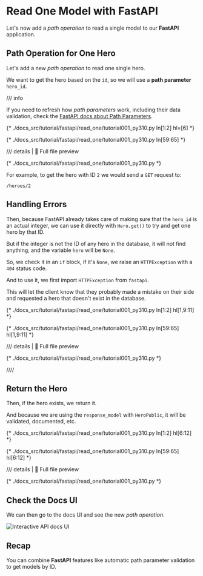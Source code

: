 # Read One Model with FastAPI

Let's now add a *path operation* to read a single model to our **FastAPI** application.

## Path Operation for One Hero

Let's add a new *path operation* to read one single hero.

We want to get the hero based on the `id`, so we will use a **path parameter** `hero_id`.

/// info

If you need to refresh how *path parameters* work, including their data validation, check the <a href="https://fastapi.tiangolo.com/tutorial/path-params/" class="external-link" target="_blank">FastAPI docs about Path Parameters</a>.

{* ./docs_src/tutorial/fastapi/read_one/tutorial001_py310.py ln[1:2] hl=[6] *}

{* ./docs_src/tutorial/fastapi/read_one/tutorial001_py310.py ln[59:65] *}

/// details | 👀 Full file preview

{* ./docs_src/tutorial/fastapi/read_one/tutorial001_py310.py *}

For example, to get the hero with ID `2` we would send a `GET` request to:

```
/heroes/2
```

## Handling Errors

Then, because FastAPI already takes care of making sure that the `hero_id` is an actual integer, we can use it directly with `Hero.get()` to try and get one hero by that ID.

But if the integer is not the ID of any hero in the database, it will not find anything, and the variable `hero` will be `None`.

So, we check it in an `if` block, if it's `None`, we raise an `HTTPException` with a `404` status code.

And to use it, we first import `HTTPException` from `fastapi`.

This will let the client know that they probably made a mistake on their side and requested a hero that doesn't exist in the database.

{* ./docs_src/tutorial/fastapi/read_one/tutorial001_py310.py ln[1:2] hl[1,9:11] *}

{* ./docs_src/tutorial/fastapi/read_one/tutorial001_py310.py ln[59:65] hl[1,9:11] *}

/// details | 👀 Full file preview

{* ./docs_src/tutorial/fastapi/read_one/tutorial001_py310.py *}

////

## Return the Hero

Then, if the hero exists, we return it.

And because we are using the `response_model` with `HeroPublic`, it will be validated, documented, etc.

{* ./docs_src/tutorial/fastapi/read_one/tutorial001_py310.py ln[1:2] hl[6:12] *}

{* ./docs_src/tutorial/fastapi/read_one/tutorial001_py310.py ln[59:65] hl[6:12] *}

/// details | 👀 Full file preview

{* ./docs_src/tutorial/fastapi/read_one/tutorial001_py310.py *}

## Check the Docs UI

We can then go to the docs UI and see the new *path operation*.

<img class="shadow" alt="Interactive API docs UI" src="/img/tutorial/fastapi/read-one/image01.png">

## Recap

You can combine **FastAPI** features like automatic path parameter validation to get models by ID.
